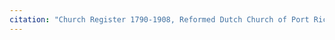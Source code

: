 ```yaml
---
citation: "Church Register 1790-1908, Reformed Dutch Church of Port Richmond, spine and cover. Digitally photographed by Kathleen Langdon and used with permission via personal correspondence 05 Feb 2023."
---
```



